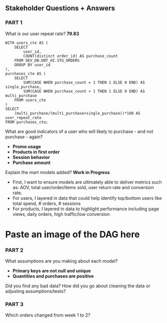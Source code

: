 ## Stakeholder Questions + Answers

### PART 1

What is our user repeat rate? **79.83**
```
WITH users_cte AS (
    SELECT
        user_id,
        COUNT(distinct order_id) AS purchase_count
    FROM DEV_DB.DBT_HI.STG_ORDERS
    GROUP BY user_id
),
purchases_cte AS (
    SELECT
        SUM(CASE WHEN purchase_count = 1 THEN 1 ELSE 0 END) AS single_purchase,
        SUM(CASE WHEN purchase_count > 1 THEN 1 ELSE 0 END) AS multi_purchase
    FROM users_cte
)
SELECT 
    (multi_purchase/(multi_purchase+single_purchase))*100 AS user_repeat_rate
FROM purchases_cte;
```
What are good indicators of a user who will likely to purchase - and not purchase - again?
- **Promo usage**
- **Products in first order**
- **Session behavior**
- **Purchase amount**

Explain the mart models added?
**Work in Progress**
- First, I want to ensure models are ultimately able to deliver metrics such as: AOV, total user/order/items sold, user return rate and conversion rate.
- For users, I layered in data that could help identify top/bottom users like total spend, # orders, # sessions
- For products, I layered in data to highlight performance including page views, daily orders, high traffic/low conversion

# Paste an image of the DAG here

### PART 2

What assumptions are you making about each model?
- **Primary keys are not null and unique**
- **Quantities and purchases are positive**

 Did you find any bad data?
 How did you go about cleaning the data or adjusting assumptions/tests?

 ### PART 3

 Which orders changed from week 1 to 2?